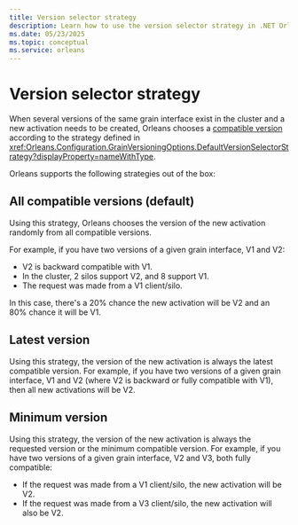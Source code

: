 ```yaml
---
title: Version selector strategy
description: Learn how to use the version selector strategy in .NET Orleans.
ms.date: 05/23/2025
ms.topic: conceptual
ms.service: orleans
---
```


# Version selector strategy

When several versions of the same grain interface exist in the cluster and a new activation needs to be created, Orleans chooses a [compatible version](compatible-grains.md) according to the strategy defined in <xref:Orleans.Configuration.GrainVersioningOptions.DefaultVersionSelectorStrategy?displayProperty=nameWithType>.

Orleans supports the following strategies out of the box:

## All compatible versions (default)

Using this strategy, Orleans chooses the version of the new activation randomly from all compatible versions.

For example, if you have two versions of a given grain interface, V1 and V2:

- V2 is backward compatible with V1.
- In the cluster, 2 silos support V2, and 8 support V1.
- The request was made from a V1 client/silo.

In this case, there's a 20% chance the new activation will be V2 and an 80% chance it will be V1.

## Latest version

Using this strategy, the version of the new activation is always the latest compatible version. For example, if you have two versions of a given grain interface, V1 and V2 (where V2 is backward or fully compatible with V1), then all new activations will be V2.

## Minimum version

Using this strategy, the version of the new activation is always the requested version or the minimum compatible version. For example, if you have two versions of a given grain interface, V2 and V3, both fully compatible:

- If the request was made from a V1 client/silo, the new activation will be V2.
- If the request was made from a V3 client/silo, the new activation will also be V2.
